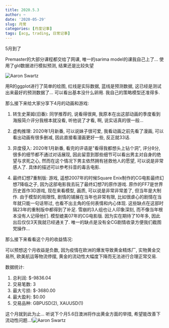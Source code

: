 ```yaml
---
title: 2020.5.3
author: ~
date: '2020-05-29'
slug: 月常
categories: [月度记事]
tags: [acg, trading, 日常记事]
---
```


5月到了

Premaster的大部分课程都交给了网课, 唯一的sarima model的课我自己上了... 使用了gld数据进行模拟预测, 结果还是比较失望

![Aaron Swartz](https://files.catbox.moe/z7qeuy.png)

用R的ggplot进行了简单的绘图, 红线是实际数据, 蓝线是预测数据, 这已经是测试出来最好的预测数据了... 可以看出基本没什么卵用. 我自己的策略模型还准得多.

那么接下来给大家分享下4月的动画和游戏:

1. 转生史莱姆(旧番): 同学推荐的, 说看得很爽, 我原本在出这部动画的季度看到海报简介评分我根本就没看, 听他说了才看, 啊, 说实话真的很一般...

2. 虚构推理: 2020年1月新番, 可以说妹子很可爱, 我看动画之前先看了漫画, 可以看出动画有很多删减, 因此直接看漫画更好一些, 反正就33话.
3. 异度侵入: 2020年1月新番, 看完的评语是"看得我都想头上钻个洞", 评分8分, 很多的细节都不通过对话展现, 因此留意到那些细节可以看出男主对自身的绝望与求死之心, 然而在这个情况下男主依然拥有拯救他人的愿望, 可以说是非常感人了. 具体的描述可以参考抖音的毒舌电影.
4. 最终幻想7重制版: 游戏, 遥想2007年的时候Square Enix制作的CG电影最终幻想7降临之子, 因为这部电影我去玩了最终幻想7的原作游戏. 原作的FF7是世界历史首作3D游戏, 现在来看模型, 画质, 可以说是非常非常差了, 但当年是大制作. 由于模型的局限性, 剧情的铺展在当年也非常有限, 比如很虐心的剧情在当年就只能一句话带过, 也看不出主角的任何表情和内心体现. 这些缺点在这部时隔23年的重制版中都得到了补足. 雪崩的3人组也让人印象深刻, 而不像当年根本没有人记得他们. 模型媲美07年的CG电影版. 因为实在期待了10年多, 因此出后仅仅3天我就已经通关了. 唯一的缺点是没有全CG剧情收录方便我们截图党操作...



那么接下来看看这个月的收益情况:

可以预想这个月收益是负数, 因为疫情在欧洲的爆发导致黄金精炼厂, 实物黄金交易所, 欧美航运等物流停摆, 黄金的流动性大幅度下降而无法进行合理正常交易.

数据统计: 

1. 总利润: $-9836.04
2. 交易笔数: 3
3. 最大亏损: $-3680.00
4. 最大盈利: $0.00
5. 交易品种: GBPUSD(2), XAUUSD(1)

这个月就到此为止... 听说下个月5.6日澳洲将作出黄金方面的举措, 希望能改善下流动性问题...!![Aaron Swartz](https://files.catbox.moe/t2qee2.png)
